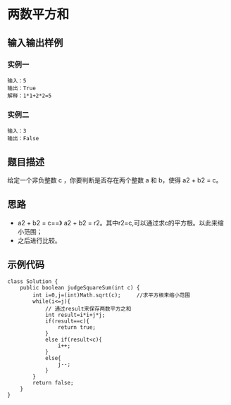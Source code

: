 # 两数平方和
## 输入输出样例
### 实例一
```
输入：5
输出：True
解释：1*1+2*2=5
```
### 实例二
```
输入：3
输出：False
```
## 题目描述
给定一个非负整数 c ，你要判断是否存在两个整数 a 和 b，使得 a2 + b2 = c。
## 思路
-  a2 + b2 = c==》 a2 + b2 = r2。其中r2=c,可以通过求c的平方根。以此来缩小范围；
- 之后进行比较。
## 示例代码
```
class Solution {
    public boolean judgeSquareSum(int c) {
        int i=0,j=(int)Math.sqrt(c);     //求平方根来缩小范围
        while(i<=j){
            // 通过result来保存两数平方之和
            int result=i*i+j*j;
            if(result==c){
                return true;
            }
            else if(result<c){
                i++;
            }
            else{
                j--;
            }
        }
        return false;
    }
}
```



